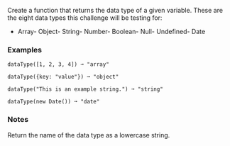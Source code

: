 
Create a function that returns the data type of a given variable. These are the eight data types this challenge will be testing for:
- Array- Object- String- Number- Boolean- Null- Undefined- Date
### Examples

```
dataType([1, 2, 3, 4]) ➞ "array"

dataType({key: "value"}) ➞ "object"

dataType("This is an example string.") ➞ "string"

dataType(new Date()) ➞ "date"
```

### Notes

Return the name of the data type as a lowercase string.
